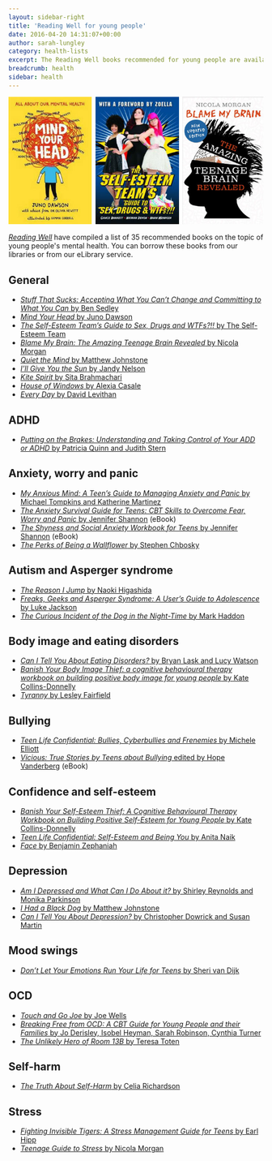 ```yaml
---
layout: sidebar-right
title: 'Reading Well for young people'
date: 2016-04-20 14:31:07+00:00
author: sarah-lungley
category: health-lists
excerpt: The Reading Well books recommended for young people are available to borrow from our libraries.
breadcrumb: health
sidebar: health
---
```

![The Self-Esteem Team’s Guide to Sex, Drugs and WTFs?!! by The Self-Esteem Team, Mind Your Head by Juno Dawson and Blame My Brain: The Amazing Teenage Brain Revealed by Nicola Morgan](/images/featured/featured-reading-well-for-young-people.jpg)

[<cite>Reading Well</cite>](http://reading-well.org.uk/books/books-on-prescription/young-people-s-mental-health) have compiled a list of 35 recommended books on the topic of young people's mental health. You can borrow these books from our libraries or from our eLibrary service.

## General

* [<cite>Stuff That Sucks: Accepting What You Can’t Change and Committing to What You Can</cite> by Ben Sedley](https://suffolk.spydus.co.uk/cgi-bin/spydus.exe/ENQ/OPAC/BIBENQ/2484221?QRY=CTIBIB%3C%20IRN(53719364)&amp;QRYTEXT=Stuff%20that%20sucks%20%3A%20accepting%20what%20you%20can%27t%20change%20and%20committing%20to%20what%20you%20can)
* [<cite>Mind Your Head</cite> by Juno Dawson](https://suffolk.spydus.co.uk/cgi-bin/spydus.exe/ENQ/OPAC/BIBENQ/2484664?QRY=CTIBIB%3C%20IRN(57962502)&amp;QRYTEXT=Mind%20your%20head)
* [<cite>The Self-Esteem Team’s Guide to Sex, Drugs and WTFs?!!</cite> by The Self-Esteem Team](https://suffolk.spydus.co.uk/cgi-bin/spydus.exe/ENQ/OPAC/BIBENQ/3535900?QRY=CTIBIB%3C%20IRN(55306896)&amp;QRYTEXT=The%20Self-Esteem%20Team%27s%20guide%20to%20sex%2C%20drugs%20%26%20WTFs%3F!!)
* [<cite>Blame My Brain: The Amazing Teenage Brain Revealed</cite> by Nicola Morgan](https://suffolk.spydus.co.uk/cgi-bin/spydus.exe/ENQ/OPAC/BIBENQ/2485524?QRY=CTIBIB%3C%20IRN(698397)&amp;QRYTEXT=Blame%20my%20brain%20%3A%20the%20amazing%20teenage%20brain%20revealed)
* [<cite>Quiet the Mind</cite> by Matthew Johnstone](https://suffolk.spydus.co.uk/cgi-bin/spydus.exe/ENQ/OPAC/BIBENQ/2485956?QRY=CTIBIB%3C%20IRN(1333080)&amp;QRYTEXT=Quiet%20the%20mind)
* [<cite>I’ll Give You the Sun</cite> by Jandy Nelson](https://suffolk.spydus.co.uk/cgi-bin/spydus.exe/ENQ/OPAC/BIBENQ/2486359?QRY=CTIBIB%3C%20IRN(47356484)&amp;QRYTEXT=I%27ll%20give%20you%20the%20sun)
* [<cite>Kite Spirit</cite> by Sita Brahmachari](https://suffolk.spydus.co.uk/cgi-bin/spydus.exe/ENQ/OPAC/BIBENQ/2486629?QRY=CTIBIB%3C%20IRN(20248644)&amp;QRYTEXT=Kite%20spirit)
* [<cite>House of Windows</cite> by Alexia Casale](https://suffolk.spydus.co.uk/cgi-bin/spydus.exe/ENQ/OPAC/BIBENQ/2487044?QRY=CTIBIB%3C%20IRN(1092139)&amp;QRYTEXT=House%20of%20windows)
* [<cite>Every Day</cite> by David Levithan](https://suffolk.spydus.co.uk/cgi-bin/spydus.exe/ENQ/OPAC/BIBENQ/2490757?QRY=CTIBIB%3C%20IRN(235225)&amp;QRYTEXT=Every%20day)

## ADHD

* [<cite>Putting on the Brakes: Understanding and Taking Control of Your ADD or ADHD</cite> by Patricia Quinn and Judith Stern](https://suffolk.spydus.co.uk/cgi-bin/spydus.exe/ENQ/OPAC/BIBENQ/7429915?QRY=CTIBIB%3C%20IRN(63831256)&amp;QRYTEXT=Putting%20on%20the%20brakes%20%3A%20understanding%20and%20taking%20control%20of%20your%20ADD%20or%20ADHD)

## Anxiety, worry and panic

* [<cite>My Anxious Mind: A Teen’s Guide to Managing Anxiety and Panic</cite> by Michael Tompkins and Katherine Martinez](https://suffolk.spydus.co.uk/cgi-bin/spydus.exe/ENQ/OPAC/BIBENQ/2494215?QRY=CTIBIB%3C%20IRN(1241917)&amp;QRYTEXT=My%20anxious%20mind%20%3A%20a%20teen%27s%20guide%20to%20managing%20anxiety%20and%20panic)
* [<cite>The Anxiety Survival Guide for Teens: CBT Skills to Overcome Fear, Worry and Panic</cite> by Jennifer Shannon](http://suffolklibraries.lib.overdrive.com/11CAD647-0210-4285-BF0F-8B900F964402/10/50/en/ContentDetails.htm?id=3405E646-659F-4030-915F-F429D55BFCFA) (eBook)
* [<cite>The Shyness and Social Anxiety Workbook for Teens</cite> by Jennifer Shannon](http://suffolklibraries.lib.overdrive.com/11CAD647-0210-4285-BF0F-8B900F964402/10/50/en/ContentDetails.htm?id=848B4D8B-3479-4E60-976A-213BFEB78BD3) (eBook)
* [<cite>The Perks of Being a Wallflower</cite> by Stephen Chbosky](https://suffolk.spydus.co.uk/cgi-bin/spydus.exe/ENQ/OPAC/BIBENQ/2491887?QRY=CTIBIB%3C%20IRN(704656)&amp;QRYTEXT=The%20perks%20of%20being%20a%20wallflower)

## Autism and Asperger syndrome

* [<cite>The Reason I Jump</cite> by Naoki Higashida](https://suffolk.spydus.co.uk/cgi-bin/spydus.exe/ENQ/OPAC/BIBENQ/2491489?QRY=CTIBIB%3C%20IRN(20750620)&amp;QRYTEXT=The%20reason%20I%20jump)
* [<cite>Freaks, Geeks and Asperger Syndrome: A User’s Guide to Adolescence</cite> by Luke Jackson](https://suffolk.spydus.co.uk/cgi-bin/spydus.exe/ENQ/OPAC/BIBENQ/2490097?QRY=CTIBIB%3C%20IRN(1603771)&amp;QRYTEXT=Freaks%2C%20geeks%20and%20Asperger%20syndrome%20%3A%20a%20user%20guide%20to%20adolescence)
* [<cite>The Curious Incident of the Dog in the Night-Time</cite> by Mark Haddon](https://suffolk.spydus.co.uk/cgi-bin/spydus.exe/ENQ/OPAC/BIBENQ/2491190?QRY=CTIBIB%3C%20IRN(133590)&amp;QRYTEXT=The%20curious%20incident%20of%20the%20dog%20in%20the%20night-time)

## Body image and eating disorders

* [<cite>Can I Tell You About Eating Disorders?</cite> by Bryan Lask and Lucy Watson](https://suffolk.spydus.co.uk/cgi-bin/spydus.exe/ENQ/OPAC/BIBENQ/2494855?QRY=CTIBIB%3C%20IRN(42024786)&amp;QRYTEXT=Can%20I%20tell%20you%20about%20eating%20disorders%3F%20%3A%20a%20guide%20for%20friends%2C%20family%20and%20professionals)
* [<cite>Banish Your Body Image Thief: a cognitive behavioural therapy workbook on building positive body image for young people</cite> by Kate Collins-Donnelly](https://suffolk.spydus.co.uk/cgi-bin/spydus.exe/ENQ/OPAC/BIBENQ/3555535?QRY=CTIBIB%3C%20IRN(34004251)&amp;QRYTEXT=Banish%20your%20body%20image%20thief%20%3A%20a%20cognitive%20behavioural%20therapy%20workbook%20on%20building%20positive%20body%20image%20for%20young%20people)
* [<cite>Tyranny</cite> by Lesley Fairfield](https://suffolk.spydus.co.uk/cgi-bin/spydus.exe/ENQ/OPAC/BIBENQ/2493423?QRY=CTIBIB%3C%20IRN(891186)&amp;QRYTEXT=Tyranny)

## Bullying

* [<cite>Teen Life Confidential: Bullies, Cyberbullies and Frenemies</cite> by Michele Elliott](https://suffolk.spydus.co.uk/cgi-bin/spydus.exe/ENQ/OPAC/BIBENQ/2495226?QRY=CTIBIB%3C%20IRN(14734474)&amp;QRYTEXT=Bullies%2C%20cyberbullies%20and%20frenemies)
* [<cite>Vicious: True Stories by Teens about Bullying</cite> edited by Hope Vanderberg](http://suffolklibraries.lib.overdrive.com/11CAD647-0210-4285-BF0F-8B900F964402/10/50/en/ContentDetails.htm?id=8F6151FA-91CF-4F08-AD79-ECD78D60E59E) (eBook)

## Confidence and self-esteem

* [<cite>Banish Your Self-Esteem Thief: A Cognitive Behavioural Therapy Workbook on Building Positive Self-Esteem for Young People</cite> by Kate Collins-Donnelly](https://suffolk.spydus.co.uk/cgi-bin/spydus.exe/ENQ/OPAC/BIBENQ/2495422?QRY=CTIBIB%3C%20IRN(36215422)&amp;QRYTEXT=Banish%20your%20self-esteem%20thief%20%3A%20a%20cognitive%20behavioural%20therapy%20workbook%20on%20building%20positive%20self-esteem%20for%20young%20people)
* [<cite>Teen Life Confidential: Self-Esteem and Being You</cite> by Anita Naik](https://suffolk.spydus.co.uk/cgi-bin/spydus.exe/ENQ/OPAC/BIBENQ/2490510?QRY=CTIBIB%3C%20IRN(20247141)&amp;QRYTEXT=Self%20esteem%20and%20being%20you)
* [<cite>Face</cite> by Benjamin Zephaniah](https://suffolk.spydus.co.uk/cgi-bin/spydus.exe/ENQ/OPAC/BIBENQ/2489537?QRY=CTIBIB%3C%20IRN(28342)&amp;QRYTEXT=Face)

## Depression

* [<cite>Am I Depressed and What Can I Do About it?</cite> by Shirley Reynolds and Monika Parkinson](https://suffolk.spydus.co.uk/cgi-bin/spydus.exe/ENQ/OPAC/BIBENQ/2494537?QRY=CTIBIB%3C%20IRN(56500042)&amp;QRYTEXT=Am%20I%20depressed%20and%20what%20can%20I%20do%20about%20it%3F%20%3A%20a%20CBT%20self-help%20guide%20for%20teenagers%20experiencing%20low%20mood%20and%20depression)
* [<cite>I Had a Black Dog</cite> by Matthew Johnstone](https://suffolk.spydus.co.uk/cgi-bin/spydus.exe/ENQ/OPAC/BIBENQ/2489084?QRY=CTIBIB%3C%20IRN(1010207)&amp;QRYTEXT=I%20had%20a%20black%20dog)
* [<cite>Can I Tell You About Depression?</cite> by Christopher Dowrick and Susan Martin](https://suffolk.spydus.co.uk/cgi-bin/spydus.exe/ENQ/OPAC/BIBENQ/2494712?QRY=CTIBIB%3C%20IRN(46653016)&amp;QRYTEXT=Can%20I%20tell%20you%20about%20depression%3F%20%3A%20a%20guide%20for%20friends%2C%20family%20and%20professionals)

## Mood swings

* [<cite>Don’t Let Your Emotions Run Your Life for Teens</cite> by Sheri van Dijk](https://suffolk.spydus.co.uk/cgi-bin/spydus.exe/ENQ/OPAC/BIBENQ/12495881?QRY=CTIBIB%3C%20IRN(902846)&QRYTEXT=Don%27t%20let%20your%20emotions%20run%20your%20life%20for%20teens%20%3A%20dialectical%20behavior%20therapy%20skills%20for%20helping%20teens%20manage%20mood%20swings%2C%20control%20angry%20outbursts%2C%20and%20get%20along%20with%20others)

## OCD

* [<cite>Touch and Go Joe</cite> by Joe Wells](https://suffolk.spydus.co.uk/cgi-bin/spydus.exe/ENQ/OPAC/BIBENQ/2492308?QRY=CTIBIB%3C%20IRN(1610612)&amp;QRYTEXT=Touch%20and%20go%20Joe%20%3A%20an%20adolescent%27s%20experience%20of%20OCD)
* [<cite>Breaking Free from OCD: A CBT Guide for Young People and their Families</cite> by Jo Derisley, Isobel Heyman, Sarah Robinson, Cynthia Turner](https://suffolk.spydus.co.uk/cgi-bin/spydus.exe/ENQ/OPAC/BIBENQ/2495709?QRY=CTIBIB%3C%20IRN(1610882)&amp;QRYTEXT=Breaking%20free%20from%20OCD%20%3A%20a%20CBT%20guide%20for%20young%20people%20and%20their%20families)
* [<cite>The Unlikely Hero of Room 13B</cite> by Teresa Toten](https://suffolk.spydus.co.uk/cgi-bin/spydus.exe/ENQ/OPAC/BIBENQ/2488833?QRY=CTIBIB%3C%20IRN(47113609)&amp;QRYTEXT=The%20unlikely%20hero%20of%20Room%2013B)

## Self-harm

* [<cite>The Truth About Self-Harm</cite> by Celia Richardson](https://suffolk.spydus.co.uk/cgi-bin/spydus.exe/ENQ/OPAC/BIBENQ/3558207?QRY=CTIBIB%3C%20IRN(60852793)&amp;QRYTEXT=Truth%20About%20Self-harm%20%3A%20For%20Young%20People%20and%20Their%20Friends)

## Stress

* [<cite>Fighting Invisible Tigers: A Stress Management Guide for Teens</cite> by Earl Hipp](https://suffolk.spydus.co.uk/cgi-bin/spydus.exe/ENQ/OPAC/BIBENQ/3553959?QRY=CTIBIB%3C%20IRN(60852794)&amp;QRYTEXT=Fighting%20invisible%20tigers%20%3A%20stress%20management%20for%20teens)
* [<cite>Teenage Guide to Stress</cite> by Nicola Morgan](https://suffolk.spydus.co.uk/cgi-bin/spydus.exe/ENQ/OPAC/BIBENQ/2487716?QRY=CTIBIB%3C%20IRN(38544638)&amp;QRYTEXT=The%20teenage%20guide%20to%20stress)
